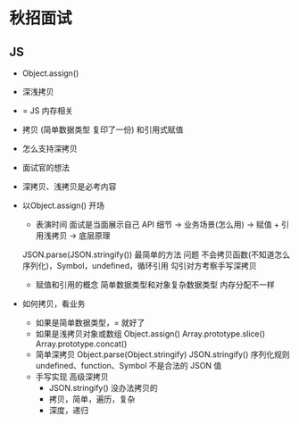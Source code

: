 # 秋招面试

## JS
- Object.assign()
- 深浅拷贝
- = JS 内存相关
- 拷贝 (简单数据类型 复印了一份) 和引用式赋值
- 怎么支持深拷贝

- 面试官的想法
- 深拷贝、浅拷贝是必考内容
- 以Object.assign() 开场
    - 表演时间  面试是当面展示自己
    API 细节 -> 业务场景(怎么用) -> 赋值 + 引用浅拷贝 -> 底层原理

    JSON.parse(JSON.stringify())  最简单的方法  问题
    不会拷贝函数(不知道怎么序列化)，Symbol，undefined，循环引用
    勾引对方考察手写深拷贝
    - 赋值和引用的概念
        简单数据类型和对象复杂数据类型  内存分配不一样

- 如何拷贝，看业务
    - 如果是简单数据类型，= 就好了
    - 如果是浅拷贝对象或数组
        Object.assign()
        Array.prototype.slice()
        Array.prototype.concat()
    - 简单深拷贝 Object.parse(Object.stringify)
        JSON.stringify()    序列化规则
        undefined、function、Symbol 不是合法的  JSON 值
    - 手写实现 高级深拷贝
        - JSON.stringify() 没办法拷贝的
        - 拷贝，简单，遍历，复杂
        - 深度，递归
